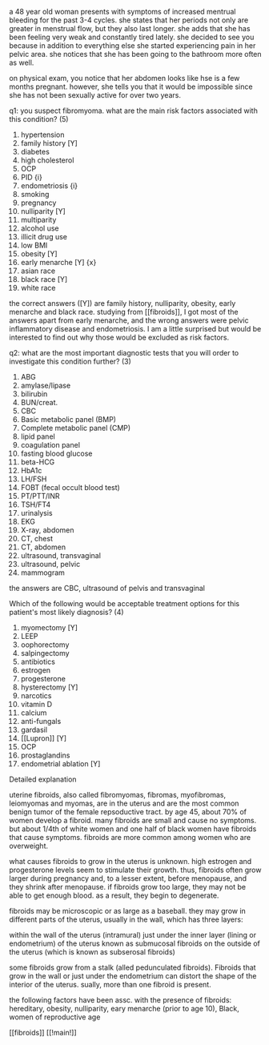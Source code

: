 a 48 year old woman presents with symptoms of increased mentrual bleeding for the past 3-4 cycles. she states that her periods not only are greater in menstrual flow, but they also last longer. she adds that she has been feeling very weak and constantly tired lately. she decided to see you because in addition to everything else she started experiencing pain in her pelvic area. she notices that she has been going to the bathroom more often as well. 

on physical exam, you notice that her abdomen looks like hse is a few months pregnant. however, she tells you that it would be impossible since she has not been sexually active for over two years. 

q1: you suspect fibromyoma. what are the main risk factors associated with this condition? (5)

1. hypertension 
2. family history [Y]
3. diabetes 
4. high cholesterol 
5. OCP 
6. PID {i}
7. endometriosis {i}
8. smoking 
9. pregnancy 
10. nulliparity [Y]
11. multiparity 
12. alcohol use 
13. illicit drug use 
14. low BMI 
15. obesity [Y]
16. early menarche [Y] {x}
17. asian race 
18. black race [Y]
19. white race 

the correct answers ([Y]) are family history, nulliparity, obesity, early menarche and black race. studying from [[fibroids]], I got most of the answers apart from early menarche, and the wrong answers were pelvic inflammatory disease and endometriosis. I am a little surprised but would be interested to find out why those would be excluded as risk factors. 

q2: what are the most important diagnostic tests that you will order to investigate this condition further? (3)

1. ABG 
2. amylase/lipase 
3. bilirubin 
4. BUN/creat. 
5. CBC
6. Basic metabolic panel (BMP)
7. Complete metabolic panel (CMP)
8. lipid panel 
9. coagulation panel 
10. fasting blood glucose 
11. beta-HCG
12. HbA1c 
13. LH/FSH
14. FOBT (fecal occult blood test)
15. PT/PTT/INR
16. TSH/FT4 
17. urinalysis 
18. EKG 
19. X-ray, abdomen 
20. CT, chest 
21. CT, abdomen 
22. ultrasound, transvaginal 
23. ultrasound, pelvic 
24. mammogram 

the answers are CBC, ultrasound of pelvis and transvaginal 

Which of the following would be acceptable treatment options for this patient's most likely diagnosis? (4)

1. myomectomy [Y]
2. LEEP
3. oophorectomy 
4. salpingectomy 
5. antibiotics 
6. estrogen 
7. progesterone 
8. hysterectomy [Y]
9. narcotics 
10. vitamin D
11. calcium 
12. anti-fungals 
13. gardasil 
14. [[Lupron]] [Y]
15. OCP 
16. prostaglandins 
17. endometrial ablation [Y] 

Detailed explanation 

uterine fibroids, also called fibromyomas, fibromas, myofibromas, leiomyomas and myomas, are in the uterus and are the most common benign tumor of the female repsoductive tract. by age 45, about 70% of women develop a fibroid. many fibroids are small and cause no symptoms. but about 1/4th of white women and one half of black women have fibroids that cause symptoms. fibroids are more common among women who are overweight. 

what causes fibroids to grow in the uterus is unknown. high estrogen and progesterone levels seem to stimulate their growth. thus, fibroids often grow larger during pregnancy and, to a lesser extent, before menopause, and they shrink after menopause. if fibroids grow too large, they may not be able to get enough blood. as a result, they begin to degenerate. 

fibroids may be microscopic or as large as a baseball. they may grow in different parts of the uterus, usually in the wall, which has three layers: 

within the wall of the uterus (intramural) 
just under the inner layer (lining or endometrium) of the uterus known as submucosal fibroids 
on the outside of the uterus (which is known as subserosal fibroids)

some fibroids grow from a stalk (alled pedunculated fibroids). Fibroids that grow in the wall or just under the endometrium can distort the shape of the interior of the uterus. sually, more than one fibroid is present. 

the following factors have been assc. with the presence of fibroids: hereditary, obesity, nulliparity, eary menarche (prior to age 10), Black, women of reproductive age 

[[fibroids]] 
[[!main!]]
